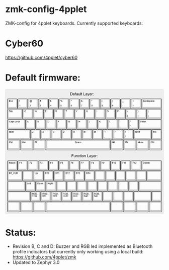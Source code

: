 # zmk-config-4pplet

ZMK-config for 4pplet keyboards. Currently supported keyboards:

# Cyber60
https://github.com/4pplet/cyber60

# Default firmware:
![alt text](./readme-images/default_fw_20230120.jpg "Default firmware")

# Status:
- Revision B, C and D: Buzzer and RGB led implemented as Bluetooth profile indicators but currently only working using a local build: https://github.com/4pplet/zmk
- Updated to Zephyr 3.0
